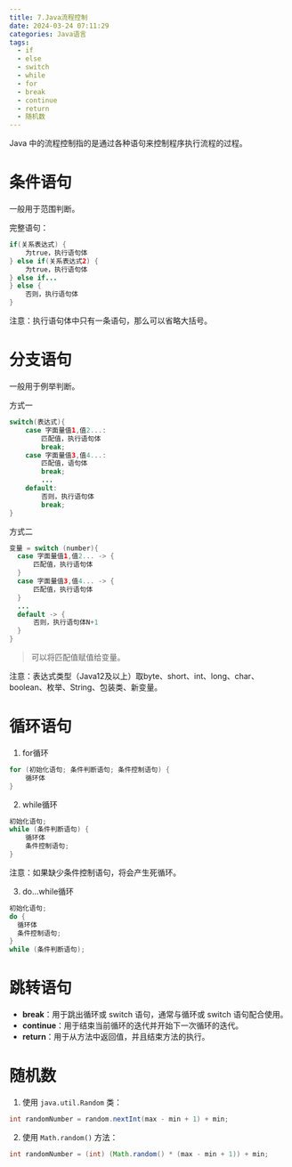 ```yaml
---
title: 7.Java流程控制
date: 2024-03-24 07:11:29
categories: Java语言
tags: 
  - if
  - else
  - switch
  - while
  - for
  - break
  - continue
  - return
  - 随机数
---
```


Java 中的流程控制指的是通过各种语句来控制程序执行流程的过程。

# 条件语句

一般用于范围判断。

完整语句：

```java
if(关系表达式) {
    为true，执行语句体
} else if(关系表达式2) {
    为true，执行语句体
} else if...
} else {
    否则，执行语句体
}
```

注意：执行语句体中只有一条语句，那么可以省略大括号。

# 分支语句

一般用于例举判断。

方式一

```java
switch(表达式){
    case 字面量值1,值2...:
        匹配值，执行语句体
        break;
    case 字面量值3,值4...:
        匹配值，语句体
        break;
		...
    default:
        否则，执行语句体
        break;
}
```

方式二

```java
变量 = switch (number){
  case 字面量值1,值2... -> {
      匹配值，执行语句体
  }
  case 字面量值3,值4... -> {
      匹配值，执行语句体
  }
  ...
  default -> {
      否则，执行语句体N+1
  }
}
```

> 可以将匹配值赋值给变量。

注意：表达式类型（Java12及以上）取byte、short、int、long、char、boolean、枚举、String、包装类、新变量。

# 循环语句

1. for循环

```java
for (初始化语句; 条件判断语句; 条件控制语句) {
    循环体
}
```

2. while循环

```java
初始化语句;
while (条件判断语句) {
    循环体
    条件控制语句;
}
```

注意：如果缺少条件控制语句，将会产生死循环。

3. do...while循环

```java
初始化语句;
do {
  循环体
  条件控制语句;
}
while (条件判断语句);
```

# 跳转语句

- **break**：用于跳出循环或 switch 语句，通常与循环或 switch 语句配合使用。
- **continue**：用于结束当前循环的迭代并开始下一次循环的迭代。
- **return**：用于从方法中返回值，并且结束方法的执行。

# 随机数

1. 使用 `java.util.Random` 类：

```java
int randomNumber = random.nextInt(max - min + 1) + min;
```

2. 使用 `Math.random()` 方法：

```java
int randomNumber = (int) (Math.random() * (max - min + 1)) + min;
```

